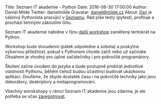 Title: Seznam IT akademie - Python
Date: 2016-08-30 17:00:00
Author: Daniel Milde
Twitter: danielmilde
Gravatar: daniel@milde.cz
About: [Dan](https://twitter.com/danielmilde) je vášnivý Pythonista pracující v [Seznamu](https://twitter.com/seznam_cz). Rád píše testy (pytest), profiluje a prochází temnými zákoutími Gitu.

Seznam IT akademie nabídne v říjnu [další workshop](http://vyvojari.seznam.cz/akce/173-seznam-it-akademie-python) zaměřený tentokrát na Python.

Workshop bude dvoudenní (pátek odpoledne a sobota) a poskytne výbornou příležitost, pokud s Pythonem chcete začít nebo už začínáte. 
Obsahem je vhodný pro úplné začátečníky i pro pokročilé programátory.

Školení začne úvodem do jazyka a bude postupně probírat jednotlivé vlastnosti Pythonu, 
běhěm čehož budou účastníci budovat ukázkovou aplikaci. 
Doufáme, že zbyde dostatek času i na pokročilé techniky jako jsou dekorátory, deskriptory a metaprogramování.

Všechny worskshopy v rámci Seznam IT akademie jsou zdarma, je ale potřeba se včas [zaregistrovat](http://vyvojari.seznam.cz/akce/173-seznam-it-akademie-python).
